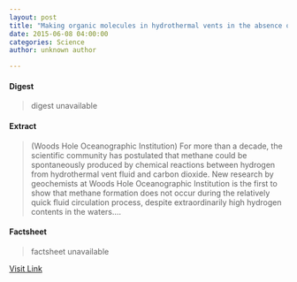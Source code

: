 ```yaml
---
layout: post
title: "Making organic molecules in hydrothermal vents in the absence of life"
date: 2015-06-08 04:00:00
categories: Science
author: unknown author

---
```



#### Digest
>digest unavailable

#### Extract
>(Woods Hole Oceanographic Institution) For more than a decade, the scientific community has postulated that methane could be spontaneously produced by chemical reactions between hydrogen from hydrothermal vent fluid and carbon dioxide. New research by geochemists at Woods Hole Oceanographic Institution is the first to show that methane formation does not occur during the relatively quick fluid circulation process, despite extraordinarily high hydrogen contents in the waters....

#### Factsheet
>factsheet unavailable

[Visit Link](http://www.eurekalert.org/pub_releases/2015-06/whoi-mom060815.php)


